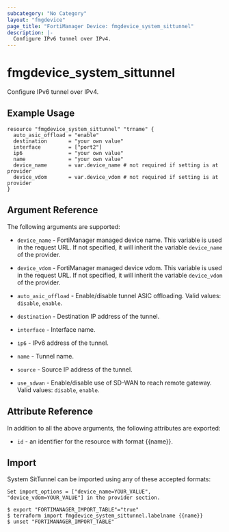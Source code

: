 ```yaml
---
subcategory: "No Category"
layout: "fmgdevice"
page_title: "FortiManager Device: fmgdevice_system_sittunnel"
description: |-
  Configure IPv6 tunnel over IPv4.
---
```


# fmgdevice_system_sittunnel
Configure IPv6 tunnel over IPv4.

## Example Usage

```hcl
resource "fmgdevice_system_sittunnel" "trname" {
  auto_asic_offload = "enable"
  destination       = "your own value"
  interface         = ["port2"]
  ip6               = "your own value"
  name              = "your own value"
  device_name       = var.device_name # not required if setting is at provider
  device_vdom       = var.device_vdom # not required if setting is at provider
}
```

## Argument Reference


The following arguments are supported:

* `device_name` - FortiManager managed device name. This variable is used in the request URL. If not specified, it will inherit the variable `device_name` of the provider.
* `device_vdom` - FortiManager managed device vdom. This variable is used in the request URL. If not specified, it will inherit the variable `device_vdom` of the provider.

* `auto_asic_offload` - Enable/disable tunnel ASIC offloading. Valid values: `disable`, `enable`.

* `destination` - Destination IP address of the tunnel.
* `interface` - Interface name.
* `ip6` - IPv6 address of the tunnel.
* `name` - Tunnel name.
* `source` - Source IP address of the tunnel.
* `use_sdwan` - Enable/disable use of SD-WAN to reach remote gateway. Valid values: `disable`, `enable`.



## Attribute Reference

In addition to all the above arguments, the following attributes are exported:
* `id` - an identifier for the resource with format {{name}}.

## Import

System SitTunnel can be imported using any of these accepted formats:
```
Set import_options = ["device_name=YOUR_VALUE", "device_vdom=YOUR_VALUE"] in the provider section.

$ export "FORTIMANAGER_IMPORT_TABLE"="true"
$ terraform import fmgdevice_system_sittunnel.labelname {{name}}
$ unset "FORTIMANAGER_IMPORT_TABLE"
```

